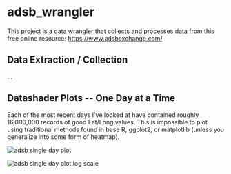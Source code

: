 # adsb_wrangler
This project is a data wrangler that collects and processes data from this free online resource: https://www.adsbexchange.com/

## Data Extraction / Collection


...


## Datashader Plots -- One Day at a Time

Each of the most recent days I've looked at have contained roughly 16,000,000 records of good Lat/Long values. This is impossible to plot using traditional methods found in base R, ggplot2, or matplotlib (unless you generalize into some form of heatmap).

![adsb single day plot](https://github.com/tjvananne/adsb_wrangler/tree/master/docs/images/ds_adsb_001.png)


![adsb single day plot log scale](https://github.com/tjvananne/adsb_wrangler/tree/master/docs/images/ds_adsb_002.png)